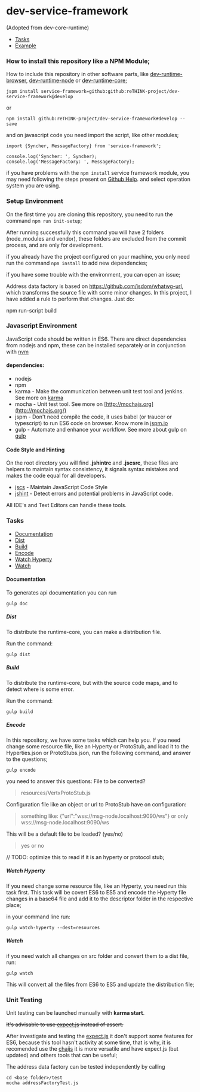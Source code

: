 # dev-service-framework
(Adopted from dev-core-runtime)

 - [Tasks](#tasks)
 - [Example](/example)

### How to install this repository like a NPM Module;

How to include this repository in other software parts, like [dev-runtime-browser](https://github.com/reTHINK-project/dev-runtime-browser), [dev-runtime-node](https://github.com/reTHINK-project/dev-runtime-node) or [dev-runtime-core](https://github.com/reTHINK-project/dev-runtime-core);

```
jspm install service-framework=github:github:reTHINK-project/dev-service-framework@develop
```
or

```
npm install github:reTHINK-project/dev-service-framework#develop --save
```

and on javascript code you need import the script, like other modules;

```
import {Syncher, MessageFactory} from 'service-framework';

console.log('Syncher: ', Syncher);
console.log('MessageFactory: ', MessageFactory);

```

if you have problems with the `npm install` service framework module, you may need following the steps present on [Github Help](https://help.github.com/articles/generating-ssh-keys/). and select operation system you are using.

### Setup Environment
On the first time you are cloning this repository, you need to run the command ```npm run init-setup```;

After running successfully this command you will have 2 folders (node_modules and vendor), these folders are excluded from the commit process, and are only for development.

if you already have the project configured on your machine, you only need run the command ```npm install``` to add new dependencies;

if you have some trouble with the environment, you can open an issue;

Address data factory is based on https://github.com/jsdom/whatwg-url, which transforms the source file with some minor changes. In this project, I have added a rule to perform that changes. Just do:

   npm run-script build


### Javascript Environment
JavaScript code should be written in ES6.
There are direct dependencies from nodejs and npm, these can be installed separately or in conjunction with [nvm](https://github.com/creationix/nvm)

#### dependencies:
* nodejs
* npm
* karma - Make the communication between unit test tool and jenkins. See more on [karma](http://karma-runner.github.io/0.13/index.html)
* mocha - Unit test tool. See more on [http://mochajs.org](http://mochajs.org/)
* jspm - Don't need compile the code, it uses babel (or traucer or typescript) to run ES6 code on browser. Know more in [jspm.io](http://jspm.io/)
* gulp - Automate and enhance your workflow. See more about gulp on [gulp](http://gulpjs.com/)

#### Code Style and Hinting
On the root directory you will find **.jshintrc** and **.jscsrc**, these files are helpers to maintain syntax consistency, it signals syntax mistakes and makes the code equal for all developers.

- [jscs](http://jscs.info/) - Maintain JavaScript Code Style
- [jshint](http://jshint.com/) - Detect errors and potential problems in JavaScript code.

All IDE's and Text Editors can handle these tools.

### <a id="Tasks">Tasks</a>

 - [Documentation](#documentation)
 - [Dist](#dist)
 - [Build](#build)
 - [Encode](#encode)
 - [Watch Hyperty](#watch-hyperty)
 - [Watch](#watch)

#### <a id="documentation">Documentation</a>

To generates api documentation you can run

```
gulp doc
```

##### <a id="dist">Dist</a>

To distribute the runtime-core, you can make a distribution file.

Run the command:
```
gulp dist
```

##### <a id="build">Build</a>

To distribute the runtime-core, but with the source code maps, and to detect where is some error.

Run the command:
```
gulp build
```

##### <a id="encode">Encode</a>

In this repository, we have some tasks which can help you.
If you need change some resource file, like an Hyperty or ProtoStub, and load it to the Hyperties.json or ProtoStubs.json, run the following command, and answer to the questions;

```
gulp encode

```
you need to answer this questions:
File to be converted?
> resources/VertxProtoStub.js

Configuration file like an object or url to ProtoStub have on configuration:
> something like: {"url":"wss://msg-node.localhost:9090/ws"} or only wss://msg-node.localhost:9090/ws

This will be a default file to be loaded? (yes/no)
> yes or no

// TODO: optimize this to read if it is an hyperty or protocol stub;

##### <a id="watch-hyperty">Watch Hyperty</a>

If you need change some resource file, like an Hyperty, you need run this task first.
This task will be covert ES6 to ES5 and encode the Hyperty file changes in a base64 file and add it to the descriptor folder in the respective place;

in your command line run:
```
gulp watch-hyperty --dest=resources
```

##### <a id="watch">Watch</a>
if you need watch all changes on src folder and convert them to a dist file, run:

```
gulp watch
```
This will convert all the files from ES6 to ES5 and update the distribution file;

### Unit Testing
Unit testing can be launched manually with **karma start**.

~~It's advisable to use [expect.js](https://github.com/Automattic/expect.js) instead of assert.~~

After investigate and testing the [expect.js](https://github.com/Automattic/expect.js) it don't support some features for ES6, because this tool hasn't activity at some time, that is why, it is recomended use the [chaijs](http://chaijs.com/) it is more versatile and have expect.js (but updated) and others tools that can be useful;

The address data factory can be tested independently by calling

    cd <base folder>/test
    mocha addressFactoryTest.js
